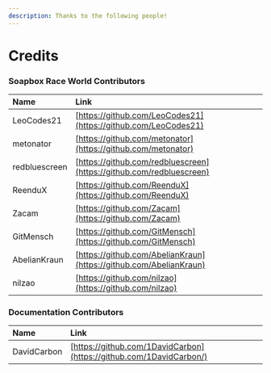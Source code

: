 ```yaml
---
description: Thanks to the following people!
---
```


# Credits

### Soapbox Race World Contributors

| Name | Link |
| :--- | :--- |
| LeoCodes21 | [https://github.com/LeoCodes21](https://github.com/LeoCodes21) |
| metonator | [https://github.com/metonator](https://github.com/metonator) |
| redbluescreen | [https://github.com/redbluescreen](https://github.com/redbluescreen) |
| ReenduX | [https://github.com/ReenduX](https://github.com/ReenduX) |
| Zacam | [https://github.com/Zacam](https://github.com/Zacam) |
| GitMensch | [https://github.com/GitMensch](https://github.com/GitMensch) |
| AbelianKraun | [https://github.com/AbelianKraun](https://github.com/AbelianKraun) |
| nilzao | [https://github.com/nilzao](https://github.com/nilzao) |

### Documentation Contributors

| Name | Link |
| :--- | :--- |
| DavidCarbon | [https://github.com/1DavidCarbon](https://github.com/1DavidCarbon/) |



